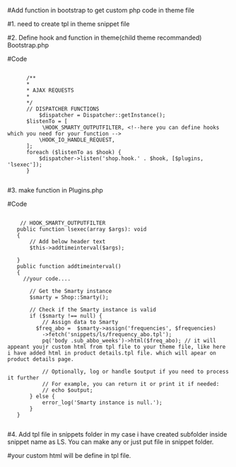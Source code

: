 #Add function in bootstrap to get custom php code in theme file

#1.  need to create tpl in theme snippet file

#2.  Define hook and function in theme(child theme recommanded) Bootstrap.php


#Code 

  ```
               
        /**
        * 
        * AJAX REQUESTS
        * 
        */
        // DISPATCHER FUNCTIONS
            $dispatcher = Dispatcher::getInstance();
        $listenTo = [
             \HOOK_SMARTY_OUTPUTFILTER, <!--here you can define hooks which you need for your function -->
            \HOOK_IO_HANDLE_REQUEST,
        ];
        foreach ($listenTo as $hook) {
            $dispatcher->listen('shop.hook.' . $hook, [$plugins, 'lsexec']);
        }
        
```


#3. make function in Plugins.php

#Code 

  ```
               
      // HOOK_SMARTY_OUTPUTFILTER 
     public function lsexec(array $args): void
     {   
         // Add below header text
         $this->addtimeinterval($args);
        
     }
     public function addtimeinterval()
     {
       //your code....

         // Get the Smarty instance
         $smarty = Shop::Smarty();
     
         // Check if the Smarty instance is valid
         if ($smarty !== null) {
             // Assign data to Smarty
           $freq_abo =  $smarty->assign('frequencies', $frequencies)
             ->fetch('snippets/ls/frequency_abo.tpl');
             pq('body .sub_abbo_weeks')->html($freq_abo); // it will appeant youjr custom html from tpl file to your theme file, like here i have added html in product details.tpl file. which will apear on product details page.
          
             // Optionally, log or handle $output if you need to process it further
             // For example, you can return it or print it if needed:
             // echo $output;
         } else {
             error_log('Smarty instance is null.');
         }
     }
        
```


#4. Add tpl file in snippets folder in my case i have created subfolder inside snippet name as LS. You can make any or just put file in snippet folder.

#your custom html will be define in tpl file.
